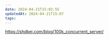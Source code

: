 ```yaml
---
date: 2024-04-21T15:02:55
updatedAt: 2024-04-21T15:07
tags: 
---
```

https://shdkej.com/blog/100k_concurrent_server/